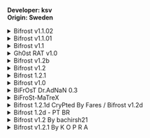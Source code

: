 <b>Developer: ksv</b><br>
<b>Origin: Sweden</b><br>

<details>
  <summary>Bifrost v1.1.02</summary>
  <img src="https://github.com/user-attachments/assets/b740a47b-3454-4a84-8c61-b8fbc75a226a" alt="1" />
</details>

<details>
  <summary>Bifrost v1.1.01</summary>
  <img src="https://github.com/user-attachments/assets/82552b12-3acc-4a1c-aa3b-836cebaa59c3" alt="1" />
</details>

<details>
  <summary>Bifrost v1.1</summary>
  <img src="https://github.com/user-attachments/assets/cdecfabc-9509-4264-aaa4-e6fe284e0aa3" alt="1" />
</details>

<details>
  <summary>Gh0st RAT v1.0</summary>
  <img src="https://github.com/user-attachments/assets/d593cdf7-5da6-4c14-a3a0-69d5a15cfa0e" alt="1" />
</details>

<details>
  <summary>Bifrost v1.2b</summary>
  <img src="https://github.com/user-attachments/assets/fc6e9f6e-a8db-4c6c-acb6-091ab1ae0c08" alt="1" />
</details>

<details>
  <summary>Bifrost v1.2</summary>
  <img src="https://github.com/user-attachments/assets/46f918e1-48a3-4b0b-aa53-e43d0d2d7782" alt="1" />
</details>

<details>
  <summary>Bifrost 1.2.1</summary>
  <img src="https://github.com/user-attachments/assets/6296dd03-1548-4211-a552-dc7e353e0be0" alt="1" />
</details>

<details>
  <summary>Bifrost v1.0</summary>
  <img src="https://github.com/user-attachments/assets/a044f910-d5a2-414b-a949-06897e6293f5" alt="1" />
</details>

<details>
  <summary>BiFrOsT Dr.AdNaN 0.3</summary>
  <img src="https://github.com/user-attachments/assets/2f5f4178-7b94-41a8-b202-aa1593b80fe1" alt="1" />
</details>

<details>
  <summary>BiFroSt-MaTreX</summary>
  <img src="https://github.com/user-attachments/assets/bbd25aa2-1ad8-445f-adff-3144b8fd055e" alt="1" />
</details>

<details>
  <summary>Bifrost 1.2.1d CryPted By Fares / Bifrost v1.2d</summary>
  <img src="https://github.com/user-attachments/assets/24d820f0-831e-4bdc-b986-6c934b813920" alt="1" />
</details>

<details>
  <summary>Bifrost 1.2d - PT BR</summary>
  <img src="https://github.com/user-attachments/assets/41d04a6e-a661-4aaa-afa8-848ff669bd2e" alt="1" />
</details>

<details>
  <summary>Bifrost v1.2 By bachirsh21</summary>
  <img src="https://github.com/user-attachments/assets/2b35260d-1c3c-4712-9c8d-82aeb530c1d1" alt="1" />
</details>

<details>
  <summary>Bifrost v1.2.1 By K O P R A</summary>
  <img src="https://github.com/user-attachments/assets/8578a833-ff3d-4709-b7bd-6e82ed37011f" alt="1" />
</details>






















